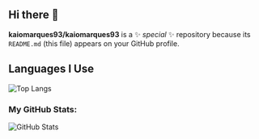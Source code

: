 ## Hi there 👋


**kaiomarques93/kaiomarques93** is a ✨ _special_ ✨ repository because its `README.md` (this file) appears on your GitHub profile.

## Languages I Use

![Top Langs](https://github-readme-stats.vercel.app/api/top-langs/?username=kaiomarques93&layout=compact&theme=radical&count_private=true)

### My GitHub Stats:
![GitHub Stats](https://github-readme-stats.vercel.app/api?username=kaiomarques93&count_private=true&show_icons=true&theme=radical)


<!--
Here are some ideas to get you started:

- 🔭 I’m currently working on ...
- 🌱 I’m currently learning ...
- 👯 I’m looking to collaborate on ...
- 🤔 I’m looking for help with ...
- 💬 Ask me about ...
- 📫 How to reach me: ...
- 😄 Pronouns: ...
- ⚡ Fun fact: ...
-->
